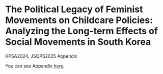 # The Political Legacy of Feminist Movements on Childcare Policies: Analyzing the Long-term Effects of Social Movements in South Korea
KPSA2024, JSQPS2025 Appendix

You can see Appendix [here](https://kazuhiroterashita.com/Feminist-Legacy-Childcare/appendix).
